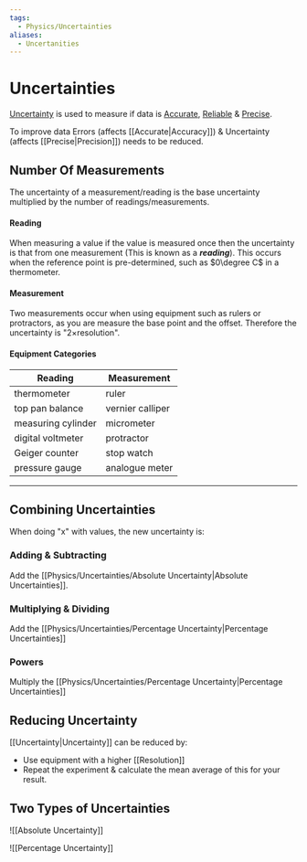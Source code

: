 ```yaml
---
tags:
  - Physics/Uncertainties
aliases:
  - Uncertanities
---
```

# Uncertainties
[Uncertainty](Uncertainty.md) is used to measure if data is [Accurate](Accurate.md), [Reliable](Reliable.md) & [Precise](Precise.md).

To improve data Errors (affects [[Accurate|Accuracy]]) & Uncertainty (affects [[Precise|Precision]]) needs to be reduced.

## Number Of Measurements
The uncertainty of a measurement/reading is the base uncertainty multiplied by the number of readings/measurements.
#### Reading
When measuring a value if the value is measured once then the uncertainty is that from one measurement (This is known as a ***reading***). This occurs when the reference point is pre-determined, such as $0\degree C$ in a thermometer.
#### Measurement
Two measurements occur when using equipment such as rulers or protractors, as you are measure the base point and the offset. Therefore the uncertainty is "$2\times$resolution".
#### Equipment Categories

| Reading            | Measurement      |
| ------------------ | ---------------- |
| thermometer        | ruler            |
| top pan balance    | vernier calliper |
| measuring cylinder | micrometer       |
| digital voltmeter  | protractor       |
| Geiger counter     | stop watch       |
| pressure gauge     | analogue meter   |

---
## Combining Uncertainties
When doing "x" with values, the new uncertainty is:
### Adding & Subtracting
Add the [[Physics/Uncertainties/Absolute Uncertainty|Absolute Uncertainties]].
### Multiplying & Dividing
Add the [[Physics/Uncertainties/Percentage Uncertainty|Percentage Uncertainties]]
### Powers
Multiply the [[Physics/Uncertainties/Percentage Uncertainty|Percentage Uncertainties]]

## Reducing Uncertainty
[[Uncertainty|Uncertainty]] can be reduced by:

- Use equipment with a higher [[Resolution]]
- Repeat the experiment & calculate the mean average of this for your result.

## Two Types of Uncertainties

![[Absolute Uncertainty]]

![[Percentage Uncertainty]]